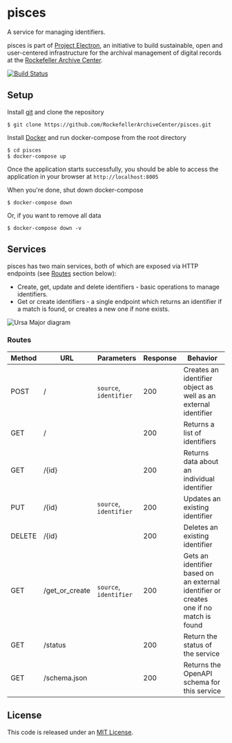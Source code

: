 # pisces
A service for managing identifiers.

pisces is part of [Project Electron](https://github.com/RockefellerArchiveCenter/project_electron), an initiative to build sustainable, open and user-centered infrastructure for the archival management of digital records at the [Rockefeller Archive Center](http://rockarch.org/).

[![Build Status](https://travis-ci.org/RockefellerArchiveCenter/pisces.svg?branch=master)](https://travis-ci.org/RockefellerArchiveCenter/pisces)

## Setup

Install [git](https://git-scm.com/) and clone the repository

    $ git clone https://github.com/RockefellerArchiveCenter/pisces.git

Install [Docker](https://store.docker.com/search?type=edition&offering=community) and run docker-compose from the root directory

    $ cd pisces
    $ docker-compose up

Once the application starts successfully, you should be able to access the application in your browser at `http://localhost:8005`

When you're done, shut down docker-compose

    $ docker-compose down

Or, if you want to remove all data

    $ docker-compose down -v


## Services

pisces has two main services, both of which are exposed via HTTP endpoints (see [Routes](#routes) section below):

* Create, get, update and delete identifiers - basic operations to manage identifiers.
* Get or create identifiers - a single endpoint which returns an identifier if a match is found, or creates a new one if none exists.

![Ursa Major diagram](ursa-major-services.png)


### Routes

| Method | URL | Parameters | Response  | Behavior  |
|--------|-----|---|---|---|
|POST|/|`source`, `identifier`|200|Creates an identifier object as well as an external identifier|
|GET|/| |200|Returns a list of identifiers|
|GET|/{id}| |200|Returns data about an individual identifier|
|PUT|/{id}|`source`, `identifier`|200|Updates an existing identifier|
|DELETE|/{id}| |200|Deletes an existing identifier|
|GET|/get_or_create|`source`, `identifier`|200|Gets an identifier based on an external identifier or creates one if no match is found|
|GET|/status||200|Return the status of the service|
|GET|/schema.json||200|Returns the OpenAPI schema for this service|

## License

This code is released under an [MIT License](LICENSE).
